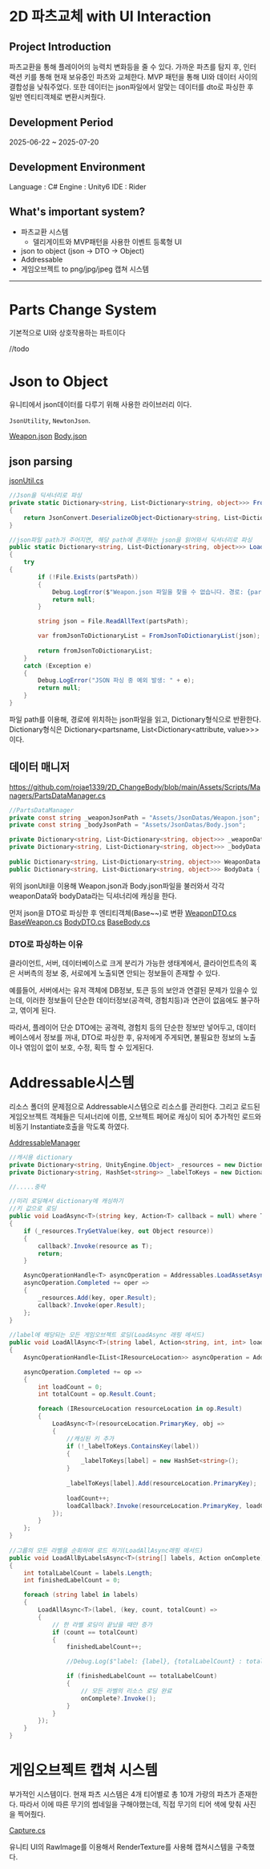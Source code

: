 # 2D 파츠교체 with UI Interaction

##  Project Introduction
파츠교환을 통해 플레이어의 능력치 변화등을 줄 수 있다.
가까운 파츠를 탐지 후, 인터랙션 키를 통해 현재 보유중인 파츠와 교체한다.
MVP 패턴을 통해 UI와 데이터 사이의 결합성을 낮춰주었다.
또한 데이터는 json파일에서 알맞는 데이터를 dto로 파싱한 후 일반 엔티티객체로 변환시켜줬다.

##  Development Period
2025-06-22 ~ 2025-07-20
##  Development Environment
Language : C#
Engine : Unity6
IDE : Rider

## What's important system?
- 파츠교환 시스템
    - 델리게이트와 MVP패턴을 사용한 이벤트 등록형 UI
- json to object (json -> DTO -> Object)
- Addressable
- 게임오브젝트 to png/jpg/jpeg 캡쳐 시스템

---
# Parts Change System
기본적으로 UI와 상호작용하는 파트이다

//todo

# Json to Object

유니티에서 json데이터를 다루기 위해 사용한 라이브러리 이다.

`JsonUtility`, `NewtonJson`.

[Weapon.json](https://github.com/rojae1339/2D_ChangeBody/blob/main/Assets/JsonDatas/Weapon.json)
[Body.json](https://github.com/rojae1339/2D_ChangeBody/blob/main/Assets/JsonDatas/Body.json)

## json parsing
[jsonUtil.cs](https://github.com/rojae1339/2D_ChangeBody/blob/main/Assets/Scripts/Utils/JsonUtil.cs)

```cs
//Json을 딕셔너리로 파싱
private static Dictionary<string, List<Dictionary<string, object>>> FromJsonToDictionaryList(string json)
{
    return JsonConvert.DeserializeObject<Dictionary<string, List<Dictionary<string, object>>>>(json);
}

//json파일 path가 주어지면, 해당 path에 존재하는 json을 읽어와서 딕셔너리로 파싱
public static Dictionary<string, List<Dictionary<string, object>>> LoadPartsWithPath(string partsPath)
{
    try
{
        if (!File.Exists(partsPath))
        {
            Debug.LogError($"Weapon.json 파일을 찾을 수 없습니다. 경로: {partsPath}");
            return null;
        }

        string json = File.ReadAllText(partsPath);

        var fromJsonToDictionaryList = FromJsonToDictionaryList(json);
            
        return fromJsonToDictionaryList;
    }
    catch (Exception e)
    {
        Debug.LogError("JSON 파싱 중 예외 발생: " + e);
        return null;
    }
}
```

파일 path를 이용해, 경로에 위치하는 json파일을 읽고, Dictionary형식으로 반환한다.
Dictionary형식은 Dictionary<partsname, List<Dictionary<attribute, value>>> 이다.



## 데이터 매니저

https://github.com/rojae1339/2D_ChangeBody/blob/main/Assets/Scripts/Managers/PartsDataManager.cs
```cs
//PartsDataManager
private const string _weaponJsonPath = "Assets/JsonDatas/Weapon.json";
private const string _bodyJsonPath = "Assets/JsonDatas/Body.json";

private Dictionary<string, List<Dictionary<string, object>>> _weaponData = new();
private Dictionary<string, List<Dictionary<string, object>>> _bodyData = new();
        
public Dictionary<string, List<Dictionary<string, object>>> WeaponData { get => _weaponData; }
public Dictionary<string, List<Dictionary<string, object>>> BodyData { get => _bodyData; }
```

위의 jsonUtil을 이용해 Weapon.json과 Body.json파일을 불러와서 
각각 weaponData와 bodyData라는 딕셔너리에 캐싱을 한다.

먼저 json을 DTO로 파싱한 후 엔티티객체(Base~~)로 변환
[WeaponDTO.cs](https://github.com/rojae1339/2D_ChangeBody/blob/main/Assets/Scripts/Player/Weapon/DTO/WeaponDTO.cs)
[BaseWeapon.cs](https://github.com/rojae1339/2D_ChangeBody/blob/main/Assets/Scripts/Player/Weapon/DTO/BaseWeapon.cs)
[BodyDTO.cs](https://github.com/rojae1339/2D_ChangeBody/blob/main/Assets/Scripts/Player/Body/DTO/BodyDTO.cs)
[BaseBody.cs](https://github.com/rojae1339/2D_ChangeBody/blob/main/Assets/Scripts/Player/Body/DTO/BaseBody.cs)

### DTO로 파싱하는 이유
클라이언트, 서버, 데이터베이스로 크게 분리가 가능한 생태계에서, 클라이언트측의 혹은 서버측의 정보 중, 서로에게 노출되면 안되는 정보들이 존재할 수 있다. 

예를들어, 서버에서는 유저 객체에 DB정보, 토큰 등의 보안과 연결된 문제가 있을수 있는데, 이러한 정보들이 단순한 데이터정보(공격력, 경험치등)과 연관이 없음에도 불구하고, 엮이게 된다.

따라서, 플레이어 단순 DTO에는 공격력, 경험치 등의 단순한 정보만 넣어두고, 데이터베이스에서 정보를 꺼내, DTO로 파싱한 후, 유저에게 주게되면, 불필요한 정보의 노출이나 엮임이 없이 보호, 수정, 획득 할 수 있게된다.

# Addressable시스템
리소스 폴더의 문제점으로 Addressable시스템으로 리소스를 관리한다.
그리고 로드된 게임오브젝트 객체들은 딕셔너리에 이름, 오브젝트 페어로 캐싱이 되어 추가적인 로드와 비동기 Instantiate호출을 막도록 하였다.

[AddressableManager](https://github.com/rojae1339/2D_ChangeBody/blob/main/Assets/Scripts/Managers/AddressableManager.cs)
```cs
//캐시용 dictionary
private Dictionary<string, UnityEngine.Object> _resources = new Dictionary<string, Object>();
private Dictionary<string, HashSet<string>> _labelToKeys = new Dictionary<string, HashSet<string>>();

//.....중략

//미리 로딩해서 dictionary에 캐싱하기
//키 값으로 로딩
public void LoadAsync<T>(string key, Action<T> callback = null) where T : Object
{
    if (_resources.TryGetValue(key, out Object resource))
    {
        callback?.Invoke(resource as T);
        return;
    }

    AsyncOperationHandle<T> asyncOperation = Addressables.LoadAssetAsync<T>(key);
    asyncOperation.Completed += oper =>
    {
        _resources.Add(key, oper.Result);
        callback?.Invoke(oper.Result);
    };
}
    
//label에 해당되는 모든 게임오브젝트 로딩(LoadAsync 래핑 메서드)
public void LoadAllAsync<T>(string label, Action<string, int, int> loadCallback) where T : Object
{
    AsyncOperationHandle<IList<IResourceLocation>> asyncOperation = Addressables.LoadResourceLocationsAsync(label,     typeof(T));

    asyncOperation.Completed += op =>
    {
        int loadCount = 0;
        int totalCount = op.Result.Count;

        foreach (IResourceLocation resourceLocation in op.Result)
        {
            LoadAsync<T>(resourceLocation.PrimaryKey, obj =>
            {
                //캐싱된 키 추가
                if (!_labelToKeys.ContainsKey(label))
                {
                    _labelToKeys[label] = new HashSet<string>();
                }
                    
                _labelToKeys[label].Add(resourceLocation.PrimaryKey);
                    
                loadCount++;
                loadCallback?.Invoke(resourceLocation.PrimaryKey, loadCount, totalCount);
            });
        }
    };
}
    
//그룹의 모든 라벨을 순회하며 로드 하기(LoadAllAsync래핑 메서드)
public void LoadAllByLabelsAsync<T>(string[] labels, Action onComplete) where T : Object
{
    int totalLabelCount = labels.Length;
    int finishedLabelCount = 0;

    foreach (string label in labels)
    {
        LoadAllAsync<T>(label, (key, count, totalCount) =>
        {
            // 한 라벨 로딩이 끝났을 때만 증가
            if (count == totalCount)
            {
                finishedLabelCount++;

                //Debug.Log($"label: {label}, {totalLabelCount} : total, {finishedLabelCount} : finished");

                if (finishedLabelCount == totalLabelCount)
                {
                    // 모든 라벨의 리소스 로딩 완료
                    onComplete?.Invoke();
                }
            }
        });
    }
}
```

# 게임오브젝트 캡쳐 시스템

부가적인 시스템이다.
현재 파츠 시스템은 4개 티어별로 총 10개 가량의 파츠가 존재한다.
따라서 이에 따른 무기의 썸네일을 구해야했는데, 직접 무기의 티어 색에 맞춰 사진을 찍어줬다.

[Capture.cs](https://github.com/rojae1339/2D_ChangeBody/blob/main/Assets/RenderTexture/Capture.cs)

유니티 UI의 RawImage를 이용해서 RenderTexture를 사용해 캡쳐시스템을 구축했다.

